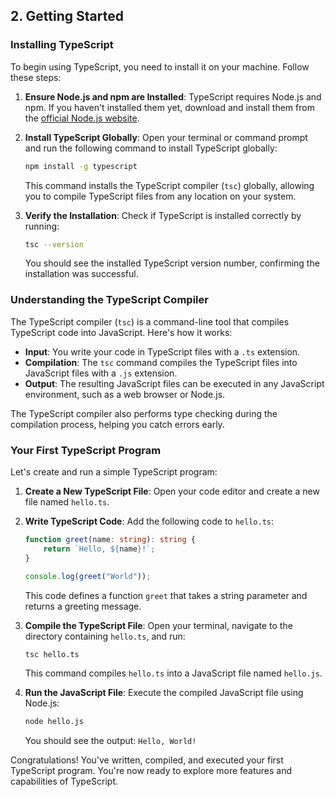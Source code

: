 ## 2. Getting Started

### Installing TypeScript

To begin using TypeScript, you need to install it on your machine. Follow these steps:

1. **Ensure Node.js and npm are Installed**: TypeScript requires Node.js and npm. If you haven't installed them yet, download and install them from the [official Node.js website](https://nodejs.org/).

2. **Install TypeScript Globally**: Open your terminal or command prompt and run the following command to install TypeScript globally:

   ```bash
   npm install -g typescript
   ```

   This command installs the TypeScript compiler (`tsc`) globally, allowing you to compile TypeScript files from any location on your system.

3. **Verify the Installation**: Check if TypeScript is installed correctly by running:

   ```bash
   tsc --version
   ```

   You should see the installed TypeScript version number, confirming the installation was successful.

### Understanding the TypeScript Compiler

The TypeScript compiler (`tsc`) is a command-line tool that compiles TypeScript code into JavaScript. Here's how it works:

- **Input**: You write your code in TypeScript files with a `.ts` extension.
- **Compilation**: The `tsc` command compiles the TypeScript files into JavaScript files with a `.js` extension.
- **Output**: The resulting JavaScript files can be executed in any JavaScript environment, such as a web browser or Node.js.

The TypeScript compiler also performs type checking during the compilation process, helping you catch errors early.

### Your First TypeScript Program

Let's create and run a simple TypeScript program:

1. **Create a New TypeScript File**: Open your code editor and create a new file named `hello.ts`.

2. **Write TypeScript Code**: Add the following code to `hello.ts`:

   ```typescript
   function greet(name: string): string {
       return `Hello, ${name}!`;
   }

   console.log(greet("World"));
   ```

   This code defines a function `greet` that takes a string parameter and returns a greeting message.

3. **Compile the TypeScript File**: Open your terminal, navigate to the directory containing `hello.ts`, and run:

   ```bash
   tsc hello.ts
   ```

   This command compiles `hello.ts` into a JavaScript file named `hello.js`.

4. **Run the JavaScript File**: Execute the compiled JavaScript file using Node.js:

   ```bash
   node hello.js
   ```

   You should see the output: `Hello, World!`

Congratulations! You've written, compiled, and executed your first TypeScript program. You're now ready to explore more features and capabilities of TypeScript.
